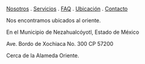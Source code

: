 [Nosotros](./nosotros.md) . [Servicios](./servicios.md) . [FAQ](FAQ.md) . [Ubicación](ubicacion.md) . [Contacto](./contacto.md)


Nos encontramos ubicados al oriente.

En el Municipio de Nezahualcóyotl, Estado de México 

Ave. Bordo de Xochiaca No. 300 CP 57200

Cerca de la Alameda Oriente.




 

